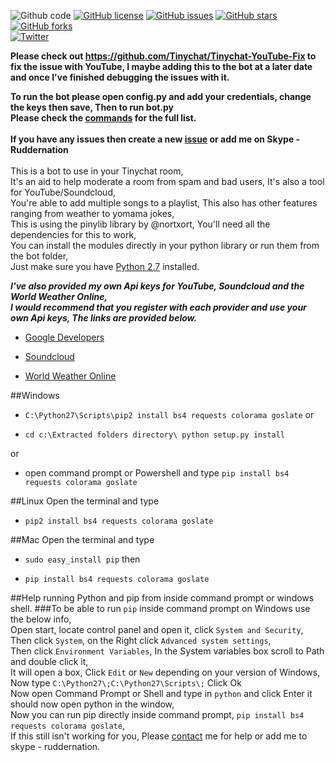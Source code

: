 
![Github code](https://img.shields.io/badge/Code-Python-green.svg) 
[![GitHub license](https://img.shields.io/badge/license-MIT-blue.svg)](https://raw.githubusercontent.com/Tinychat/Tinychat-Bot/master/LICENSE)
[![GitHub issues](https://img.shields.io/github/issues/Tinychat/Tinychat-Bot.svg)](https://github.com/Tinychat/Tinychat-Bot/issues) 
[![GitHub stars](https://img.shields.io/github/stars/Tinychat/Tinychat-Bot.svg)](https://github.com/Tinychat/Tinychat-Bot/stargazers) 
[![GitHub forks](https://img.shields.io/github/forks/Tinychat/Tinychat-Bot.svg)](https://github.com/Tinychat/Tinychat-Bot/network) <br>[![Twitter](https://img.shields.io/twitter/url/https/github.com/Tinychat/Tinychat-Bot/.svg?style=social&style=plastic)](https://twitter.com/intent/tweet?text=Wow:&url=%5Bobject%20Object%5D)


**Please check out https://github.com/Tinychat/Tinychat-YouTube-Fix to fix the issue with YouTube, I maybe adding this to the bot at a later date and once I've finished debugging the issues with it.**


**To run the bot please open config.py and add your credentials, change the keys then save, Then to run bot.py**
<br>
**Please check the [commands](https://github.com/Tinychat/Tinychat-Bot/wiki) for the full list.**<br><br>
**If you have any issues then create a new [issue](https://github.com/Tinychat/Tinychat-Bot/issues) or add me on Skype - Ruddernation**
<br><br>
This is a bot to use in your Tinychat room,<br/>
It's an aid to help moderate a room from spam and bad users, It's also a tool for YouTube/Soundcloud,<br>
You're able to add multiple songs to a playlist, This also has other features ranging from weather to yomama jokes,<br>
This is using the pinylib library by @nortxort, You'll need all the dependencies for this to work,<br>
You can install the modules directly in your python library or run them from the bot folder,<br>
Just make sure you have [Python 2.7](https://www.python.org/downloads/) installed.


***I've also provided my own Api keys for YouTube, Soundcloud and the World Weather Online,<br>
I would recommend that you register with each provider and use your own Api keys, The links are provided below.***

* [Google Developers](https://developers.google.com)

* [Soundcloud](https://developers.soundcloud.com)

* [World Weather Online](http://developer.worldweatheronline.com/api/)

##Windows
* `C:\Python27\Scripts\pip2 install bs4 requests colorama goslate` or

* `cd c:\Extracted folders directory\ python setup.py install` 

or

* open command prompt or Powershell and type `pip install bs4 requests colorama goslate`

##Linux
Open the terminal and type

* `pip2 install bs4 requests colorama goslate`

##Mac
Open the terminal and type

* `sudo easy_install pip` then

* `pip install bs4 requests colorama goslate`

##Help running Python and pip from inside command prompt or windows shell.
###To be able to run `pip` inside command prompt on Windows use the below info,<br/>
Open start, locate control panel and open it, click `System and Security`,<br/>
Then click `System`, on the Right click `Advanced system settings`,<br/>
Then click `Environment Variables`, In the System variables box scroll to Path and double click it,<br/>
It will open a box, Click `Edit` or `New` depending on your version of Windows,<br/>
Now type `C:\Python27\;C:\Python27\Scripts\;` Click Ok<br/>
Now open Command Prompt or Shell and type in `python` and click Enter it should now open python in the window,<br/>
Now you can run pip directly inside command prompt, `pip install bs4 requests colorama goslate`,<br/>
If this still isn't working for you, Please [contact](https://www.ruddernation.com) me for help or add me to skype - ruddernation.
